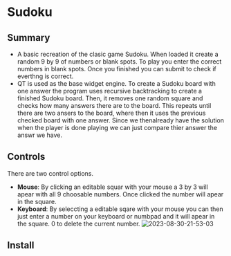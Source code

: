 # Sudoku
## Summary
* A basic recreation of the clasic game Sudoku. When loaded it create a random 9 by 9 of numbers or blank spots. To play you enter the correct numbers in blank spots. Once you finished you can submit to check if everthng is correct.
* QT is used as the base widget engine. To create a Sudoku board with one answer the program uses recursive backtracking to create a finished Sudoku board. Then, it removes one random square and checks how many answers there are to the board. This repeats until there are two ansers to the board, where then it uses the previous checked board with one answer. Since we thenalready have the solution when the player is done playing we can just compare thier answer the answr we have.

## Controls
There are two control options.
* **Mouse**: By clicking an editable squar with your mouse a 3 by 3 will apear with all 9 choosable numbers. Once clicked the number will apear in the square.
* **Keyboard**: By seleccting a editable sqare with your mouse you can then just enter a number on your keyboard or numbpad and it will apear in the square. 0 to delete the current number.
![2023-08-30-21-53-03](https://github.com/Arct1cPharaoh/Sudoku/assets/78323370/f59fffe5-a787-45bd-8962-6585e1e28828)
## Install
